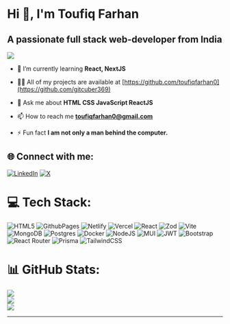 # Hi 👋, I'm Toufiq Farhan

[](https://github.com/avinash201199/profile-readme-templates/blob/main/Profile%20Readme%20Templates/Dhruva%20Bhat.md#hi--im-dhruva-bhat-s-n)

## A passionate full stack web-developer from India

[![](https://visitcount.itsvg.in/api?id=toufiqfarhan0&icon=0&color=0)](https://visitcount.itsvg.in)


-   🌱 I’m currently learning  **React, NextJS**
    
-   👨‍💻 All of my projects are available at  [https://github.com/toufiqfarhan0](https://github.com/gitcuber369)
   

-   💬 Ask me about  **HTML CSS JavaScript ReactJS**
    
-   📫 How to reach me  **[toufiqfarhan0@gmail.com](mailto:arpitchaudhary2003@gmail.com)**


-   ⚡ Fun fact  **I am not only a man behind the computer.**


## 🌐 Connect with me:
[![LinkedIn](https://img.shields.io/badge/LinkedIn-%230077B5.svg?logo=linkedin&logoColor=white)](https://linkedin.com/in/https://www.linkedin.com/in/toufiq-farhan-431b8b291/) [![X](https://img.shields.io/badge/X-black.svg?logo=X&logoColor=white)](https://x.com/https://x.com/toufiq_farhan) 

# 💻 Tech Stack:
![HTML5](https://img.shields.io/badge/html5-%23E34F26.svg?style=for-the-badge&logo=html5&logoColor=white) ![GithubPages](https://img.shields.io/badge/github%20pages-121013?style=for-the-badge&logo=github&logoColor=white) ![Netlify](https://img.shields.io/badge/netlify-%23000000.svg?style=for-the-badge&logo=netlify&logoColor=#00C7B7) ![Vercel](https://img.shields.io/badge/vercel-%23000000.svg?style=for-the-badge&logo=vercel&logoColor=white) ![React](https://img.shields.io/badge/react-%2320232a.svg?style=for-the-badge&logo=react&logoColor=%2361DAFB) ![Zod](https://img.shields.io/badge/zod-%233068b7.svg?style=for-the-badge&logo=zod&logoColor=white) ![Vite](https://img.shields.io/badge/vite-%23646CFF.svg?style=for-the-badge&logo=vite&logoColor=white) ![MongoDB](https://img.shields.io/badge/MongoDB-%234ea94b.svg?style=for-the-badge&logo=mongodb&logoColor=white) ![Postgres](https://img.shields.io/badge/postgres-%23316192.svg?style=for-the-badge&logo=postgresql&logoColor=white) ![Docker](https://img.shields.io/badge/docker-%230db7ed.svg?style=for-the-badge&logo=docker&logoColor=white) ![NodeJS](https://img.shields.io/badge/node.js-6DA55F?style=for-the-badge&logo=node.js&logoColor=white) ![MUI](https://img.shields.io/badge/MUI-%230081CB.svg?style=for-the-badge&logo=mui&logoColor=white) ![JWT](https://img.shields.io/badge/JWT-black?style=for-the-badge&logo=JSON%20web%20tokens) ![Bootstrap](https://img.shields.io/badge/bootstrap-%238511FA.svg?style=for-the-badge&logo=bootstrap&logoColor=white) ![React Router](https://img.shields.io/badge/React_Router-CA4245?style=for-the-badge&logo=react-router&logoColor=white) ![Prisma](https://img.shields.io/badge/Prisma-3982CE?style=for-the-badge&logo=Prisma&logoColor=white)
![TailwindCSS](https://img.shields.io/badge/tailwindcss-%2338B2AC.svg?style=for-the-badge&logo=tailwind-css&logoColor=white)
# 📊 GitHub Stats:
![](https://github-readme-stats.vercel.app/api?username=toufiqfarhan0&theme=dark&hide_border=false&include_all_commits=false&count_private=false)<br/>
![](https://github-readme-streak-stats.herokuapp.com/?user=toufiqfarhan0&theme=dark&hide_border=false)<br/>
![](https://github-readme-stats.vercel.app/api/top-langs/?username=toufiqfarhan0&theme=dark&hide_border=false&include_all_commits=false&count_private=false&layout=compact)

---
